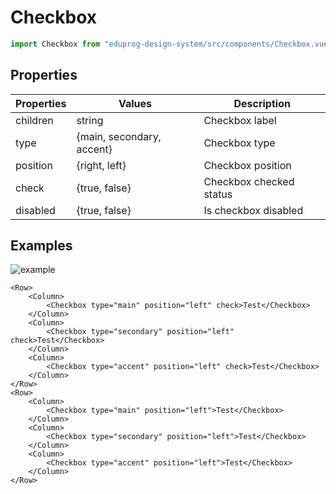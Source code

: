 # Checkbox

```js
import Checkbox from "eduprog-design-system/src/components/Checkbox.vue";
```

## Properties

| Properties | Values                    | Description             |
| ---------- | ------------------------- | ----------------------- |
| children   | string                    | Checkbox label          |
| type       | {main, secondary, accent} | Checkbox type           |
| position   | {right, left}             | Checkbox position       |
| check      | {true, false}             | Checkbox checked status |
| disabled   | {true, false}             | Is checkbox disabled    |

## Examples

![example](https://i.imgur.com/abhxNnC.png)

```vue
<Row>
    <Column>
        <Checkbox type="main" position="left" check>Test</Checkbox>
    </Column>
    <Column>
        <Checkbox type="secondary" position="left" check>Test</Checkbox>
    </Column>
    <Column>
        <Checkbox type="accent" position="left" check>Test</Checkbox>
    </Column>
</Row>
<Row>
    <Column>
        <Checkbox type="main" position="left">Test</Checkbox>
    </Column>
    <Column>
        <Checkbox type="secondary" position="left">Test</Checkbox>
    </Column>
    <Column>
        <Checkbox type="accent" position="left">Test</Checkbox>
    </Column>
</Row>
```
